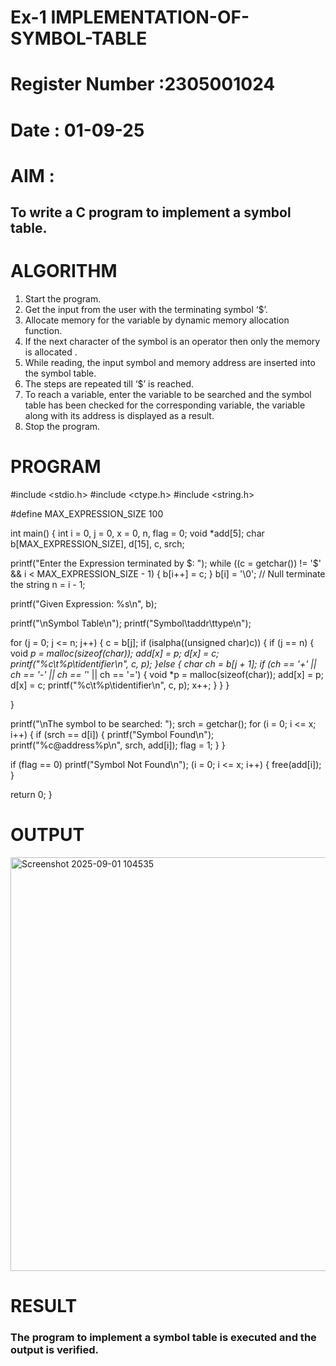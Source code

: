 # Ex-1 IMPLEMENTATION-OF-SYMBOL-TABLE
# Register Number :2305001024
# Date : 01-09-25
# AIM :
## To write a C program to implement a symbol table.
# ALGORITHM
1.	Start the program.
2.	Get the input from the user with the terminating symbol ‘$’.
3.	Allocate memory for the variable by dynamic memory allocation function.
4.	If the next character of the symbol is an operator then only the memory is allocated .
5.	While reading, the input symbol and memory address are inserted into the symbol table.
6.	The steps are repeated till ‘$’ is reached.
7.	To reach a variable, enter the variable to be searched and the symbol table has been checked for the corresponding variable, the variable along with its address is displayed as a result.
8.	Stop the program. 
# PROGRAM

#include <stdio.h> 
#include <ctype.h> 
#include <string.h>

#define MAX_EXPRESSION_SIZE 100

int main() {
int i = 0, j = 0, x = 0, n, flag = 0; void *add[5];
char b[MAX_EXPRESSION_SIZE], d[15], c, srch;

printf("Enter the Expression terminated by $: ");
while ((c = getchar()) != '$' && i < MAX_EXPRESSION_SIZE - 1)
{ 
b[i++] = c;
}
b[i] = '\0'; // Null terminate the string n = i - 1;

printf("Given Expression: %s\n", b);

printf("\nSymbol Table\n"); 
printf("Symbol\taddr\ttype\n");

for (j = 0; j <= n; j++)
{
c = b[j];
if (isalpha((unsigned char)c)) 
{ if (j == n) 
{
void *p = malloc(sizeof(char)); add[x] = p;
d[x] = c; printf("%c\t%p\tidentifier\n", c, p);
}else {
char ch = b[j + 1];
if (ch == '+' || ch == '-' || ch == '*' || ch == '=')
{ void *p = malloc(sizeof(char));
add[x] = p;
d[x] = c;
printf("%c\t%p\tidentifier\n", c, p); 
x++;
}
}
}
 
}

printf("\nThe symbol to be searched: "); 
srch = getchar();
for (i = 0; i <= x; i++) 
{ 
if (srch == d[i]) 
{
printf("Symbol Found\n"); 
printf("%c@address%p\n", srch, add[i]); 
flag = 1;
}
}

if (flag == 0)
printf("Symbol Not Found\n");
(i = 0; i <= x; i++)
{
free(add[i]);
}

return 0;
}



# OUTPUT
<img width="1301" height="662" alt="Screenshot 2025-09-01 104535" src="https://github.com/user-attachments/assets/ae9bcdf1-4463-4f28-898a-6420e6852de2" />

# RESULT
### The program to implement a symbol table is executed and the output is verified.
